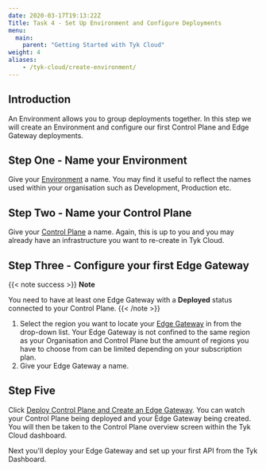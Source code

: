 ```yaml
---
date: 2020-03-17T19:13:22Z
Title: Task 4 - Set Up Environment and Configure Deployments
menu:
  main:
    parent: "Getting Started with Tyk Cloud"
weight: 4
aliases:
    - /tyk-cloud/create-environment/
---
```


## Introduction

An Environment allows you to group deployments together. In this step we will create an Environment and configure our first Control Plane and Edge Gateway deployments. 

## Step One - Name your Environment

Give your [Environment](/docs/tyk-cloud/troubleshooting-support/glossary/#environment) a name. You may find it useful to reflect the names used within your organisation such as Development, Production etc.

## Step Two - Name your Control Plane

Give your [Control Plane](/docs/tyk-cloud/troubleshooting-support/glossary/#control-plane) a name. Again, this is up to you and you may already have an infrastructure you want to re-create in Tyk Cloud.

## Step Three - Configure your first Edge Gateway

{{< note success >}}
**Note**
  
You need to have at least one Edge Gateway with a **Deployed** status connected to your Control Plane.
{{< /note >}}

1. Select the region you want to locate your [Edge Gateway](/docs/tyk-cloud/troubleshooting-support/glossary/#edge) in from the drop-down list. Your Edge Gateway is not confined to the same region as your Organisation and Control Plane but the amount of regions you have to choose from can be limited depending on your subscription plan.
2. Give your Edge Gateway a name. 

## Step Five

Click [Deploy Control Plane and Create an Edge Gateway](/docs/tyk-cloud/troubleshooting-support/glossary/#deploy). You can watch your Control Plane being deployed and your Edge Gateway being created. You will then be taken to the Control Plane overview screen within the Tyk Cloud dashboard.

Next you'll deploy your Edge Gateway and set up your first API from the Tyk Dashboard.
